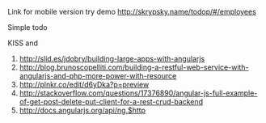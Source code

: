Link for mobile version try demo http://skrypsky.name/todop/#/employees

Simple todo 

KISS and 

1. http://slid.es/jdobry/building-large-apps-with-angularjs
2. http://blog.brunoscopelliti.com/building-a-restful-web-service-with-angularjs-and-php-more-power-with-resource
3. http://plnkr.co/edit/d6yDka?p=preview
4. http://stackoverflow.com/questions/17376890/angular-js-full-example-of-get-post-delete-put-client-for-a-rest-crud-backend
5. http://docs.angularjs.org/api/ng.$http
